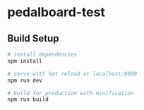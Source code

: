 # pedalboard-test

## Build Setup

``` bash
# install dependencies
npm install

# serve with hot reload at localhost:8080
npm run dev

# build for production with minification
npm run build
```